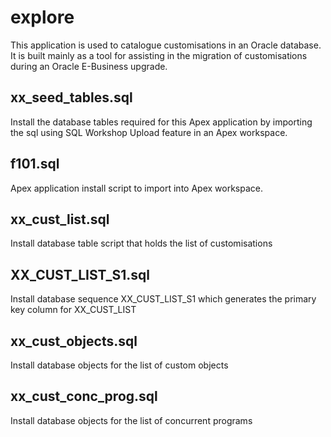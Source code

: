explore
=======
This application is used to catalogue customisations in an Oracle database. It is built mainly as a tool for assisting in the migration of customisations during an Oracle E-Business upgrade.

xx_seed_tables.sql
--------------------
Install the database tables required for this Apex application by importing the sql using SQL Workshop Upload feature in an Apex workspace.

f101.sql
---------
Apex application install script to import into Apex workspace.

xx_cust_list.sql
-----------------
Install database table script that holds the list of customisations 

XX_CUST_LIST_S1.sql
-------------------
Install database sequence XX_CUST_LIST_S1 which generates the primary key column for XX_CUST_LIST

xx_cust_objects.sql
--------------------
Install database objects for the list of custom objects

xx_cust_conc_prog.sql
----------------------
Install database objects for the list of concurrent programs
